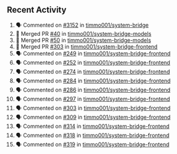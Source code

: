 ## Recent Activity

<!--START_SECTION:activity-->
1. 🗣 Commented on [#3152](https://github.com/timmo001/system-bridge/issues/3152) in [timmo001/system-bridge](https://github.com/timmo001/system-bridge)
2. 🎉 Merged PR [#40](https://github.com/timmo001/system-bridge-models/pull/40) in [timmo001/system-bridge-models](https://github.com/timmo001/system-bridge-models)
3. 🎉 Merged PR [#50](https://github.com/timmo001/system-bridge-models/pull/50) in [timmo001/system-bridge-models](https://github.com/timmo001/system-bridge-models)
4. 🎉 Merged PR [#303](https://github.com/timmo001/system-bridge-frontend/pull/303) in [timmo001/system-bridge-frontend](https://github.com/timmo001/system-bridge-frontend)
5. 🗣 Commented on [#249](https://github.com/timmo001/system-bridge-frontend/issues/249) in [timmo001/system-bridge-frontend](https://github.com/timmo001/system-bridge-frontend)
6. 🗣 Commented on [#252](https://github.com/timmo001/system-bridge-frontend/issues/252) in [timmo001/system-bridge-frontend](https://github.com/timmo001/system-bridge-frontend)
7. 🗣 Commented on [#274](https://github.com/timmo001/system-bridge-frontend/issues/274) in [timmo001/system-bridge-frontend](https://github.com/timmo001/system-bridge-frontend)
8. 🗣 Commented on [#284](https://github.com/timmo001/system-bridge-frontend/issues/284) in [timmo001/system-bridge-frontend](https://github.com/timmo001/system-bridge-frontend)
9. 🗣 Commented on [#286](https://github.com/timmo001/system-bridge-frontend/issues/286) in [timmo001/system-bridge-frontend](https://github.com/timmo001/system-bridge-frontend)
10. 🗣 Commented on [#297](https://github.com/timmo001/system-bridge-frontend/issues/297) in [timmo001/system-bridge-frontend](https://github.com/timmo001/system-bridge-frontend)
11. 🗣 Commented on [#303](https://github.com/timmo001/system-bridge-frontend/issues/303) in [timmo001/system-bridge-frontend](https://github.com/timmo001/system-bridge-frontend)
12. 🗣 Commented on [#309](https://github.com/timmo001/system-bridge-frontend/issues/309) in [timmo001/system-bridge-frontend](https://github.com/timmo001/system-bridge-frontend)
13. 🗣 Commented on [#314](https://github.com/timmo001/system-bridge-frontend/issues/314) in [timmo001/system-bridge-frontend](https://github.com/timmo001/system-bridge-frontend)
14. 🗣 Commented on [#318](https://github.com/timmo001/system-bridge-frontend/issues/318) in [timmo001/system-bridge-frontend](https://github.com/timmo001/system-bridge-frontend)
15. 🗣 Commented on [#319](https://github.com/timmo001/system-bridge-frontend/issues/319) in [timmo001/system-bridge-frontend](https://github.com/timmo001/system-bridge-frontend)
<!--END_SECTION:activity-->
